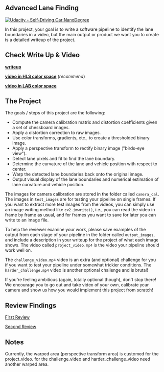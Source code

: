 ## Advanced Lane Finding
[![Udacity - Self-Driving Car NanoDegree](https://s3.amazonaws.com/udacity-sdc/github/shield-carnd.svg)](http://www.udacity.com/drive)


In this project, your goal is to write a software pipeline to identify the lane boundaries in a video, but the main output or product we want you to create is a detailed writeup of the project.


Check Write Up & Video
---
**[writeup](https://github.com/Tsuihao/CarND-Advanced-Lane-Lines/blob/master/writeup.md)**

**[video in HLS color space](https://www.youtube.com/watch?v=fpLCauf7KTc)** (_recommend_)

**[video in LAB color space](https://www.youtube.com/watch?v=uJ7xPukCM28)**


The Project
---

The goals / steps of this project are the following:

* Compute the camera calibration matrix and distortion coefficients given a set of chessboard images.
* Apply a distortion correction to raw images.
* Use color transforms, gradients, etc., to create a thresholded binary image.
* Apply a perspective transform to rectify binary image ("birds-eye view").
* Detect lane pixels and fit to find the lane boundary.
* Determine the curvature of the lane and vehicle position with respect to center.
* Warp the detected lane boundaries back onto the original image.
* Output visual display of the lane boundaries and numerical estimation of lane curvature and vehicle position.

The images for camera calibration are stored in the folder called `camera_cal`.  The images in `test_images` are for testing your pipeline on single frames.  If you want to extract more test images from the videos, you can simply use an image writing method like `cv2.imwrite()`, i.e., you can read the video in frame by frame as usual, and for frames you want to save for later you can write to an image file.  

To help the reviewer examine your work, please save examples of the output from each stage of your pipeline in the folder called `output_images`, and include a description in your writeup for the project of what each image shows.    The video called `project_video.mp4` is the video your pipeline should work well on.  

The `challenge_video.mp4` video is an extra (and optional) challenge for you if you want to test your pipeline under somewhat trickier conditions.  The `harder_challenge.mp4` video is another optional challenge and is brutal!

If you're feeling ambitious (again, totally optional though), don't stop there!  We encourage you to go out and take video of your own, calibrate your camera and show us how you would implement this project from scratch!

Review Findings
---
[First Review](https://review.udacity.com/#!/reviews/1303319)

[Second Review](https://review.udacity.com/?utm_medium=email&utm_campaign=ret_000_auto_ndxxx_submission-reviewed&utm_source=blueshift&utm_content=reviewsapp-submission-reviewed&bsft_clkid=0a858b67-173d-407c-837d-3402ef588c56&bsft_uid=1e07ff6b-26c2-40f5-8927-a5800725c305&bsft_mid=4221f4ad-6d8a-4cb9-88ee-acec37d87d92&bsft_eid=6f154690-7543-4582-9be7-e397af208dbd&bsft_txnid=d55fc274-0cad-4e0b-b26a-d42f397a1243#!/reviews/1305684)

Notes
---
Currently, the warped area (perspective transform area) is customed for the project_video.
for the challenge_video and harder_challenge_video need another warped area.